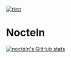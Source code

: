 <a href=""><img src="https://discord.c99.nl/widget/theme-3/562693590514532362.png" alt="rien"/></a>
# Nocteln

[![nocteln's GitHub stats](https://github-readme-stats.vercel.app/api?username=nocteln)](https://github.com/anuraghazra/github-readme-stats)
